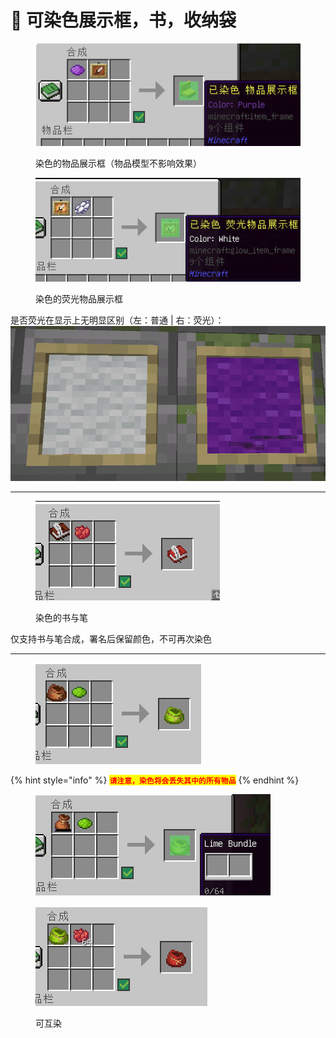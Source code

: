 # 📗 可染色展示框，书，收纳袋

<figure><img src="../.gitbook/assets/image (3).png" alt=""><figcaption><p>染色的物品展示框（物品模型不影响效果）</p></figcaption></figure>

<figure><img src="../.gitbook/assets/image (1) (1).png" alt=""><figcaption><p>染色的荧光物品展示框</p></figcaption></figure>

是否荧光在显示上无明显区别（左：普通  |  右：荧光）：![](<../.gitbook/assets/image (2) (1).png>)

***

<figure><img src="../.gitbook/assets/image (3) (1).png" alt=""><figcaption><p>染色的书与笔</p></figcaption></figure>

仅支持书与笔合成，署名后保留颜色，不可再次染色

***

<figure><img src="../.gitbook/assets/image (4).png" alt=""><figcaption></figcaption></figure>



{% hint style="info" %}
<mark style="color:red;">**`请注意，染色将会丢失其中的所有物品`**</mark>
{% endhint %}

<figure><img src="../.gitbook/assets/image (5).png" alt=""><figcaption></figcaption></figure>

<figure><img src="../.gitbook/assets/image (6).png" alt=""><figcaption><p>可互染</p></figcaption></figure>
